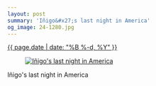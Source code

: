 ```yaml
---
layout: post
summary: 'Iñigo&#x27;s last night in America'
og_image: 24-1280.jpg
---
```


<div class="post">
 <time>
  <a href="/24">
   {{ page.date | date: "%B %-d, %Y" }}
  </a>
 </time>
 <a href="/24">
  <figure data-taken="8/27/2013">
   <img alt="Iñigo's last night in America" sizes="(min-width: 700px) 50vw, calc(100vw - 2rem)" src="{{ site.assets_url }}/24-640.jpg" srcset="{{ site.assets_url }}/24-1280.jpg 1280w, {{ site.assets_url }}/24-960.jpg 960w, {{ site.assets_url }}/24-640.jpg 640w, {{ site.assets_url }}/24-320.jpg 320w"/>
  </figure>
 </a>
 <span>
  Iñigo's last night in America
 </span>
</div>
